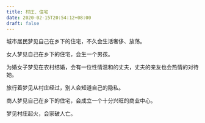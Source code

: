 ```yaml
---
title: 村庄、住宅
date: 2020-02-15T20:54:12+08:00
draft: false
---
```


城市居民梦见自己在乡下的住宅，不久会生活奢侈、放荡。

女人梦见自己在乡下的住宅，会生一个男孩。

为婚女子梦见在农村结婚，会有一位性情温和的丈夫，丈夫的亲友也会热情的对待她。

旅行着梦见从村庄经过，别人会知道自己的隐私。

商人梦见自己在乡下的住宅，会成立一个十分兴旺的商业中心。

梦见村庄起火，会家破人亡。
